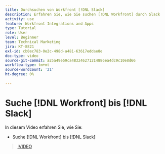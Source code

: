 ```yaml
---
title: Durchsuchen von Workfront [!DNL Slack]
description: Erfahren Sie, wie Sie suchen [!DNL Workfront] durch Slack
activity: use
feature: Workfront Integrations and Apps
type: Tutorial
role: User
level: Beginner
team: Technical Marketing
jira: KT-8821
exl-id: cb0ec783-0e2c-498d-a481-63617eddae8e
doc-type: video
source-git-commit: a25a49e59ca483246271214886ea4dc9c10e8d66
workflow-type: tm+mt
source-wordcount: '21'
ht-degree: 0%

---
```


# Suche [!DNL Workfront] bis [!DNL Slack]

In diesem Video erfahren Sie, wie Sie:

* Suche [!DNL Workfront] bis [!DNL Slack]

>[!VIDEO](https://video.tv.adobe.com/v/335121/?quality=12&learn=on)
